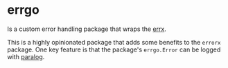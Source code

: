 # errgo

Is a custom error handling package that wraps the
[errx](https://github.com/magicalbanana/errorx.git).

This is a highly opinionated package that adds some benefits to the `errorx`
package. One key feature is that the package's `errgo.Error` can be logged
with [paralog](https://github.com/ParaServices/paralog.git).
